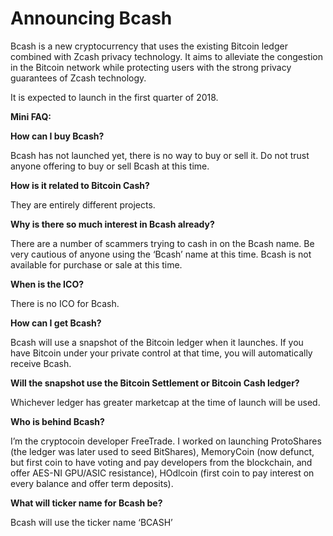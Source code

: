 # Announcing Bcash

Bcash is a new cryptocurrency that uses the existing Bitcoin ledger combined with Zcash privacy technology. It aims to alleviate the congestion in the Bitcoin network while protecting users with the strong privacy guarantees of Zcash technology.

It is expected to launch in the first quarter of 2018.

**Mini FAQ:**

**How can I buy Bcash?**

Bcash has not launched yet, there is no way to buy or sell it. Do not trust anyone offering to buy or sell Bcash at this time.

**How is it related to Bitcoin Cash?**

They are entirely different projects.

**Why is there so much interest in Bcash already?**

There are a number of scammers trying to cash in on the Bcash name. Be very cautious of anyone using the ‘Bcash’ name at this time. Bcash is not available for purchase or sale at this time.

**When is the ICO?**

There is no ICO for Bcash.

**How can I get Bcash?**

Bcash will use a snapshot of the Bitcoin ledger when it launches. If you have Bitcoin under your private control at that time, you will automatically receive Bcash.

**Will the snapshot use the Bitcoin Settlement or Bitcoin Cash ledger?**

Whichever ledger has greater marketcap at the time of launch will be used.

**Who is behind Bcash?**

I’m the cryptocoin developer FreeTrade. I worked on launching ProtoShares (the ledger was later used to seed BitShares), MemoryCoin (now defunct, but first coin to have voting and pay developers from the blockchain, and offer AES-NI GPU/ASIC resistance), HOdlcoin (first coin to pay interest on every balance and offer term deposits).

**What will ticker name for Bcash be?**

Bcash will use the ticker name ‘BCASH’
